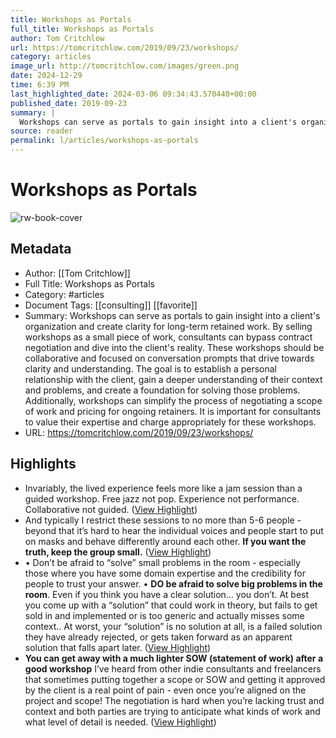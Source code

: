 ```yaml
---
title: Workshops as Portals
full_title: Workshops as Portals
author: Tom Critchlow
url: https://tomcritchlow.com/2019/09/23/workshops/
category: articles
image_url: http://tomcritchlow.com/images/green.png
date: 2024-12-29
time: 6:39 PM
last_highlighted_date: 2024-03-06 09:34:43.570440+00:00
published_date: 2019-09-23
summary: |
  Workshops can serve as portals to gain insight into a client's organization and create clarity for long-term retained work. By selling workshops as a small piece of work, consultants can bypass contract negotiation and dive into the client's reality. These workshops should be collaborative and focused on conversation prompts that drive towards clarity and understanding. The goal is to establish a personal relationship with the client, gain a deeper understanding of their context and problems, and create a foundation for solving those problems. Additionally, workshops can simplify the process of negotiating a scope of work and pricing for ongoing retainers. It is important for consultants to value their expertise and charge appropriately for these workshops.
source: reader
permalink: l/articles/workshops-as-portals
---
```

# Workshops as Portals

![rw-book-cover](http://tomcritchlow.com/images/green.png)

## Metadata
- Author: [[Tom Critchlow]]
- Full Title: Workshops as Portals
- Category: #articles
- Document Tags: [[consulting]] [[favorite]] 
- Summary: Workshops can serve as portals to gain insight into a client's organization and create clarity for long-term retained work. By selling workshops as a small piece of work, consultants can bypass contract negotiation and dive into the client's reality. These workshops should be collaborative and focused on conversation prompts that drive towards clarity and understanding. The goal is to establish a personal relationship with the client, gain a deeper understanding of their context and problems, and create a foundation for solving those problems. Additionally, workshops can simplify the process of negotiating a scope of work and pricing for ongoing retainers. It is important for consultants to value their expertise and charge appropriately for these workshops.
- URL: https://tomcritchlow.com/2019/09/23/workshops/

## Highlights
- Invariably, the lived experience feels more like a jam session than a guided workshop. Free jazz not pop. Experience not performance. Collaborative not guided. ([View Highlight](https://read.readwise.io/read/01hr9hp5vhk2jeb8vnh4vbnb2n))
- And typically I restrict these sessions to no more than 5-6 people - beyond that it’s hard to hear the individual voices and people start to put on masks and behave differently around each other. **If you want the truth, keep the group small.** ([View Highlight](https://read.readwise.io/read/01hr9hpz4ye9jv615y5cbt6apd))
- • Don’t be afraid to “solve” small problems in the room - especially those where you have some domain expertise and the credibility for people to trust your answer.
  • **DO be afraid to solve big problems in the room**. Even if you think you have a clear solution… you don’t. At best you come up with a “solution” that could work in theory, but fails to get sold in and implemented or is too generic and actually misses some context.. At worst, your “solution” is no solution at all, is a failed solution they have already rejected, or gets taken forward as an apparent solution that falls apart later. ([View Highlight](https://read.readwise.io/read/01hr9hrx0crazrbw56vj0md046))
- **You can get away with a much lighter SOW (statement of work) after a good workshop**
  I’ve heard from other indie consultants and freelancers that sometimes putting together a scope or SOW and getting it approved by the client is a real point of pain - even once you’re aligned on the project and scope!
  The negotiation is hard when you’re lacking trust and context and both parties are trying to anticipate what kinds of work and what level of detail is needed. ([View Highlight](https://read.readwise.io/read/01hr9htz04sqs15nkyjxwng7eh))


